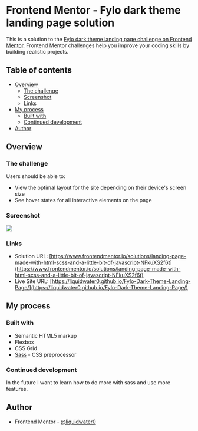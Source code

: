 # Frontend Mentor - Fylo dark theme landing page solution

This is a solution to the [Fylo dark theme landing page challenge on Frontend Mentor](https://www.frontendmentor.io/challenges/fylo-dark-theme-landing-page-5ca5f2d21e82137ec91a50fd). Frontend Mentor challenges help you improve your coding skills by building realistic projects. 

## Table of contents

- [Overview](#overview)
  - [The challenge](#the-challenge)
  - [Screenshot](#screenshot)
  - [Links](#links)
- [My process](#my-process)
  - [Built with](#built-with)
  - [Continued development](#continued-development)
- [Author](#author)

## Overview

### The challenge

Users should be able to:

- View the optimal layout for the site depending on their device's screen size
- See hover states for all interactive elements on the page

### Screenshot

![](./images/screenshot.png)

### Links

- Solution URL: [https://www.frontendmentor.io/solutions/landing-page-made-with-html-scss-and-a-little-bit-of-javascript-NFkuXS2f6t](https://www.frontendmentor.io/solutions/landing-page-made-with-html-scss-and-a-little-bit-of-javascript-NFkuXS2f6t)
- Live Site URL: [https://liquidwater0.github.io/Fylo-Dark-Theme-Landing-Page/](https://liquidwater0.github.io/Fylo-Dark-Theme-Landing-Page/)

## My process

### Built with

- Semantic HTML5 markup
- Flexbox
- CSS Grid
- [Sass](https://sass-lang.com/) - CSS preprocessor

### Continued development

In the future I want to learn how to do more with sass and use more features.

## Author

- Frontend Mentor - [@liquidwater0](https://www.frontendmentor.io/profile/liquidwater0)
